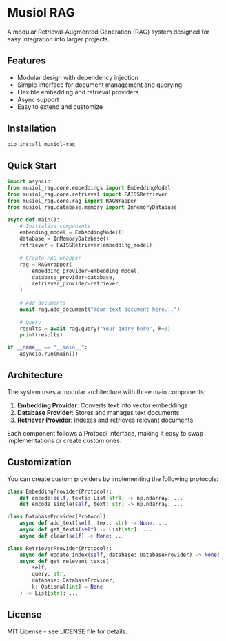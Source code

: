 # Musiol RAG

A modular Retrieval-Augmented Generation (RAG) system designed for easy integration into larger projects.

## Features

- Modular design with dependency injection
- Simple interface for document management and querying
- Flexible embedding and retrieval providers
- Async support
- Easy to extend and customize

## Installation

```bash
pip install musiol-rag
```

## Quick Start

```python
import asyncio
from musiol_rag.core.embeddings import EmbeddingModel
from musiol_rag.core.retrieval import FAISSRetriever
from musiol_rag.core.rag import RAGWrapper
from musiol_rag.database.memory import InMemoryDatabase

async def main():
    # Initialize components
    embedding_model = EmbeddingModel()
    database = InMemoryDatabase()
    retriever = FAISSRetriever(embedding_model)
    
    # Create RAG wrapper
    rag = RAGWrapper(
        embedding_provider=embedding_model,
        database_provider=database,
        retriever_provider=retriever
    )
    
    # Add documents
    await rag.add_document("Your text document here...")
    
    # Query
    results = await rag.query("Your query here", k=3)
    print(results)

if __name__ == "__main__":
    asyncio.run(main())
```

## Architecture

The system uses a modular architecture with three main components:

1. **Embedding Provider**: Converts text into vector embeddings
2. **Database Provider**: Stores and manages text documents
3. **Retriever Provider**: Indexes and retrieves relevant documents

Each component follows a Protocol interface, making it easy to swap implementations or create custom ones.

## Customization

You can create custom providers by implementing the following protocols:

```python
class EmbeddingProvider(Protocol):
    def encode(self, texts: List[str]) -> np.ndarray: ...
    def encode_single(self, text: str) -> np.ndarray: ...

class DatabaseProvider(Protocol):
    async def add_text(self, text: str) -> None: ...
    async def get_texts(self) -> List[str]: ...
    async def clear(self) -> None: ...

class RetrieverProvider(Protocol):
    async def update_index(self, database: DatabaseProvider) -> None: ...
    async def get_relevant_texts(
        self, 
        query: str, 
        database: DatabaseProvider,
        k: Optional[int] = None
    ) -> List[str]: ...
```

## License

MIT License - see LICENSE file for details. 